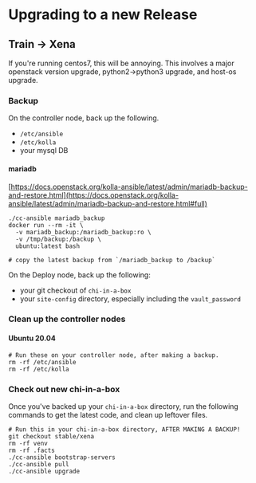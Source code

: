# Upgrading to a new Release

## Train -> Xena

If you're running centos7, this will be annoying. This involves a major openstack version upgrade, python2->python3 upgrade, and host-os upgrade.

### Backup

On the controller node, back up the following.

* `/etc/ansible`
* `/etc/kolla`
* your mysql DB

#### mariadb

[https://docs.openstack.org/kolla-ansible/latest/admin/mariadb-backup-and-restore.html](https://docs.openstack.org/kolla-ansible/latest/admin/mariadb-backup-and-restore.html#full)

```
./cc-ansible mariadb_backup
docker run --rm -it \
  -v mariadb_backup:/mariadb_backup:ro \
  -v /tmp/backup:/backup \
  ubuntu:latest bash
  
# copy the latest backup from `/mariadb_backup to /backup`
```



On the Deploy node, back up the following:

* your git checkout of `chi-in-a-box`
* your `site-config` directory, especially including the `vault_password`

### Clean up the controller nodes

#### Ubuntu 20.04

```
# Run these on your controller node, after making a backup.
rm -rf /etc/ansible
rm -rf /etc/kolla
```

### Check out new chi-in-a-box

Once you've backed up your `chi-in-a-box` directory, run the following commands to get the latest code, and clean up leftover files.

```
# Run this in your chi-in-a-box directory, AFTER MAKING A BACKUP!
git checkout stable/xena
rm -rf venv
rm -rf .facts
./cc-ansible bootstrap-servers
./cc-ansible pull
./cc-ansible upgrade
```

###
